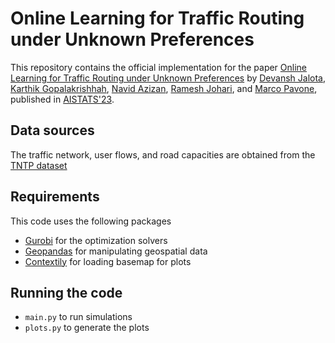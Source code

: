 # Online Learning for Traffic Routing under Unknown Preferences #

This repository contains the official implementation for the paper [Online Learning for Traffic Routing under Unknown Preferences](https://arxiv.org/abs/2203.17150) by [Devansh Jalota](https://stanfordasl.github.io//people/devansh-jalota/), [Karthik Gopalakrishhah](https://karthikg92.github.io), [Navid Azizan](https://azizan.mit.edu), [Ramesh Johari](https://web.stanford.edu/~rjohari/), and [Marco Pavone](https://profiles.stanford.edu/marco-pavone), published in [AISTATS'23](http://aistats.org/aistats2023/accepted.html).



## Data sources ##
The traffic network, user flows, and road capacities are obtained from the [TNTP dataset](https://github.com/bstabler/TransportationNetworks)

## Requirements ##

This code uses the following packages
- [Gurobi](https://www.gurobi.com/products/gurobi-optimizer/) for the optimization solvers
- [Geopandas](https://geopandas.org/en/stable/) for manipulating geospatial data
- [Contextily](https://contextily.readthedocs.io/en/latest/) for loading basemap for plots

## Running the code ##

- `main.py` to run simulations
- `plots.py` to generate the plots 
